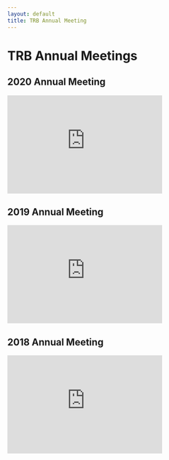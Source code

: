 ```yaml
---
layout: default
title: TRB Annual Meeting
---
```


# TRB Annual Meetings

## 2020 Annual Meeting
<iframe src="https://utoronto-my.sharepoint.com/personal/jason_hawkins_mail_utoronto_ca/_layouts/15/Doc.aspx?sourcedoc={8938363f-0189-457d-a354-4f7683977eda}&amp;action=embedview&amp;wdAr=1.7777777777777777" width="350px" height="221px" frameborder="0">This is an embedded <a target="_blank" href="https://office.com">Microsoft Office</a> presentation, powered by <a target="_blank" href="https://office.com/webapps">Office</a>.</iframe>

## 2019 Annual Meeting
<iframe src="https://utoronto-my.sharepoint.com/personal/jason_hawkins_mail_utoronto_ca/_layouts/15/Doc.aspx?sourcedoc={ae18fc60-8064-4b15-9c51-4470d6c2697f}&amp;action=embedview&amp;wdAr=1.7777777777777777" width="350px" height="221px" frameborder="0">This is an embedded <a target="_blank" href="https://office.com">Microsoft Office</a> presentation, powered by <a target="_blank" href="https://office.com/webapps">Office</a>.</iframe>

## 2018 Annual Meeting
<iframe src="https://utoronto-my.sharepoint.com/personal/jason_hawkins_mail_utoronto_ca/_layouts/15/Doc.aspx?sourcedoc={1af3c18c-b31e-4015-b6e5-daff5744ecec}&amp;action=embedview&amp;wdAr=1.7777777777777777" width="350px" height="221px" frameborder="0">This is an embedded <a target="_blank" href="https://office.com">Microsoft Office</a> presentation, powered by <a target="_blank" href="https://office.com/webapps">Office</a>.</iframe>